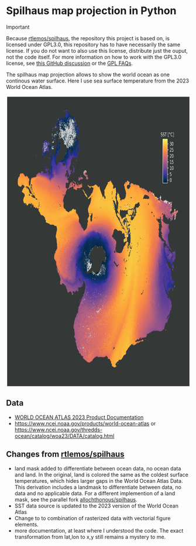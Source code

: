 # Spilhaus map projection in Python

> [!IMPORTANT]  
> Because [rtlemos/spilhaus](https://github.com/rtlemos/spilhaus), the repository this project is based on, is licensed under GPL3.0, this repository has to have necessarily the same license.
> If you do not want to also use this license, distribute just the ouput, not the code itself.
> For more information on how to work with the GPL3.0 license, see [this GitHub discussion](https://gist.github.com/kn9ts/cbe95340d29fc1aaeaa5dd5c059d2e60) or the [GPL FAQs](https://www.gnu.org/licenses/gpl-faq.html).

The spilhaus map projection allows to show the world ocean as one continous water surface. Here I use sea surface temperature from the 2023 World Ocean Atlas. 

<img src="./sst_spilhaus_dark.png" align="center" height="800"/>

## Data
- [WORLD OCEAN ATLAS 2023 Product Documentation](https://www.ncei.noaa.gov/data/oceans/woa/WOA23/DOCUMENTATION/WOA23_Product_Documentation.pdf)
- https://www.ncei.noaa.gov/products/world-ocean-atlas or https://www.ncei.noaa.gov/thredds-ocean/catalog/woa23/DATA/catalog.html

## Changes from [rtlemos/spilhaus](https://github.com/rtlemos/spilhaus)
- land mask added to differentiate between ocean data, no ocean data and land. In the original, land is colored the same as the coldest surface temperatures, which hides larger gaps in the World Ocean Atlas Data. This derivation includes a landmask to differentiate between data, no data and no applicable data. For a different implemention of a land mask, see the parallel fork [allochthonous/spilhaus](https://github.com/allochthonous/spilhaus).
- SST data source is updated to the 2023 version of the World Ocean Atlas
- Change to to combination of rasterized data with vectorial figure elements.
- more documentation, at least where I understood the code. The exact transformation from lat,lon to x,y still remains a mystery to me. 
